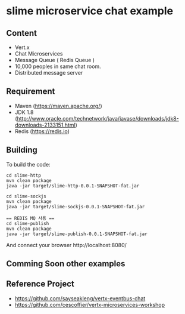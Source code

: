 # slime microservice chat example

## Content

 * Vert.x
 * Chat Microservices
 * Message Queue ( Redis Queue )
 * 10,000 peoples in same chat room.
 * Distributed message server
 
## Requirement
 * Maven (https://maven.apache.org/)
 * JDK 1.8 (http://www.oracle.com/technetwork/java/javase/downloads/jdk8-downloads-2133151.html)
 * Redis (https://redis.io)
 
## Building

To build the code:

    cd slime-http
    mvn clean package
    java -jar target/slime-http-0.0.1-SNAPSHOT-fat.jar
    
    cd slime-sockjs
    mvn clean package
    java -jar target/slime-sockjs-0.0.1-SNAPSHOT-fat.jar 
    
    == REDIS MQ 사용 == 
    cd slime-publish
    mvn clean package
    java -jar target/slime-publish-0.0.1-SNAPSHOT-fat.jar 

And connect your browser http://localhost:8080/

## Comming Soon other examples


## Reference Project
 - https://github.com/sayseakleng/vertx-eventbus-chat
 - https://github.com/cescoffier/vertx-microservices-workshop
